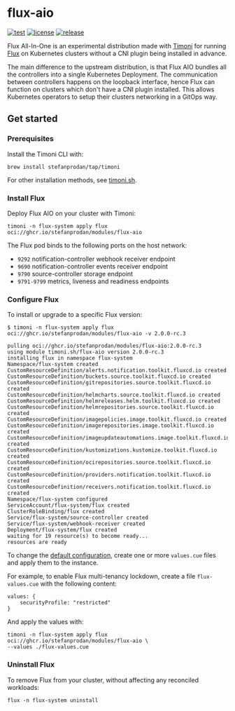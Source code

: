 # flux-aio

[![test](https://github.com/stefanprodan/flux-aio/workflows/test/badge.svg)](https://github.com/stefanprodan/flux-aio/actions)
[![license](https://img.shields.io/github/license/stefanprodan/flux-aio.svg)](https://github.com/stefanprodan/flux-aio/blob/main/LICENSE)
[![release](https://img.shields.io/github/release/stefanprodan/flux-aio/all.svg)](https://github.com/stefanprodan/flux-aio/releases)

Flux All-In-One is an experimental distribution made with [Timoni](https://github.com/stefanprodan/timoni)
for running [Flux](https://fluxcd.io) on Kubernetes clusters without a CNI plugin being
installed in advance.

The main difference to the upstream distribution, is that Flux AIO bundles
all the controllers into a single Kubernetes Deployment.
The communication between controllers happens on the loopback interface, hence
Flux can function on clusters which don't have a CNI plugin installed.
This allows Kubernetes operators to setup their clusters networking in a GitOps way.

## Get started

### Prerequisites

Install the Timoni CLI with:

```shell
brew install stefanprodan/tap/timoni
```

For other installation methods,
see [timoni.sh](https://timoni.sh/install/).

### Install Flux

Deploy Flux AIO on your cluster with Timoni:

```shell
timoni -n flux-system apply flux oci://ghcr.io/stefanprodan/modules/flux-aio
```

The Flux pod binds to the following ports on the host network:

- `9292` notification-controller webhook receiver endpoint
- `9690` notification-controller events receiver endpoint
- `9790` source-controller storage endpoint
- `9791-9799` metrics, liveness and readiness endpoints

### Configure Flux

To install or upgrade to a specific Flux version:

```console
$ timoni -n flux-system apply flux oci://ghcr.io/stefanprodan/modules/flux-aio -v 2.0.0-rc.3

pulling oci://ghcr.io/stefanprodan/modules/flux-aio:2.0.0-rc.3
using module timoni.sh/flux-aio version 2.0.0-rc.3
installing flux in namespace flux-system
Namespace/flux-system created
CustomResourceDefinition/alerts.notification.toolkit.fluxcd.io created
CustomResourceDefinition/buckets.source.toolkit.fluxcd.io created
CustomResourceDefinition/gitrepositories.source.toolkit.fluxcd.io created
CustomResourceDefinition/helmcharts.source.toolkit.fluxcd.io created
CustomResourceDefinition/helmreleases.helm.toolkit.fluxcd.io created
CustomResourceDefinition/helmrepositories.source.toolkit.fluxcd.io created
CustomResourceDefinition/imagepolicies.image.toolkit.fluxcd.io created
CustomResourceDefinition/imagerepositories.image.toolkit.fluxcd.io created
CustomResourceDefinition/imageupdateautomations.image.toolkit.fluxcd.io created
CustomResourceDefinition/kustomizations.kustomize.toolkit.fluxcd.io created
CustomResourceDefinition/ocirepositories.source.toolkit.fluxcd.io created
CustomResourceDefinition/providers.notification.toolkit.fluxcd.io created
CustomResourceDefinition/receivers.notification.toolkit.fluxcd.io created
Namespace/flux-system configured
ServiceAccount/flux-system/flux created
ClusterRoleBinding/flux created
Service/flux-system/source-controller created
Service/flux-system/webhook-receiver created
Deployment/flux-system/flux created
waiting for 19 resource(s) to become ready...
resources are ready
```

To change the [default configuration](modules/flux-aio/README.md#configuration),
create one or more `values.cue` files and apply them to the instance.

For example, to enable Flux multi-tenancy lockdown,
create a file `flux-values.cue` with the following content:

```cue
values: {
	securityProfile: "restricted"
}
```

And apply the values with:

```shell
timoni -n flux-system apply flux oci://ghcr.io/stefanprodan/modules/flux-aio \
--values ./flux-values.cue
```

### Uninstall Flux

To remove Flux from your cluster, without affecting any reconciled workloads:

```shell
flux -n flux-system uninstall
```

